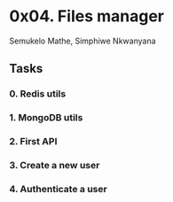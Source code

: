# 0x04. Files manager

Semukelo Mathe, Simphiwe Nkwanyana

## Tasks

### 0. Redis utils

### 1. MongoDB utils

### 2. First API

### 3. Create a new user

### 4. Authenticate a user
